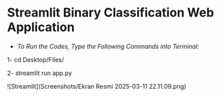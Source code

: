 # Streamlit Binary Classification Web Application

* *To Run the Codes, Type the Following Commands into Terminal:*
  
1- cd Desktop/Files/

2- streamlit run app.py

![Streamlit](Screenshots/Ekran Resmi 2025-03-11 22.11.09.png)

  

